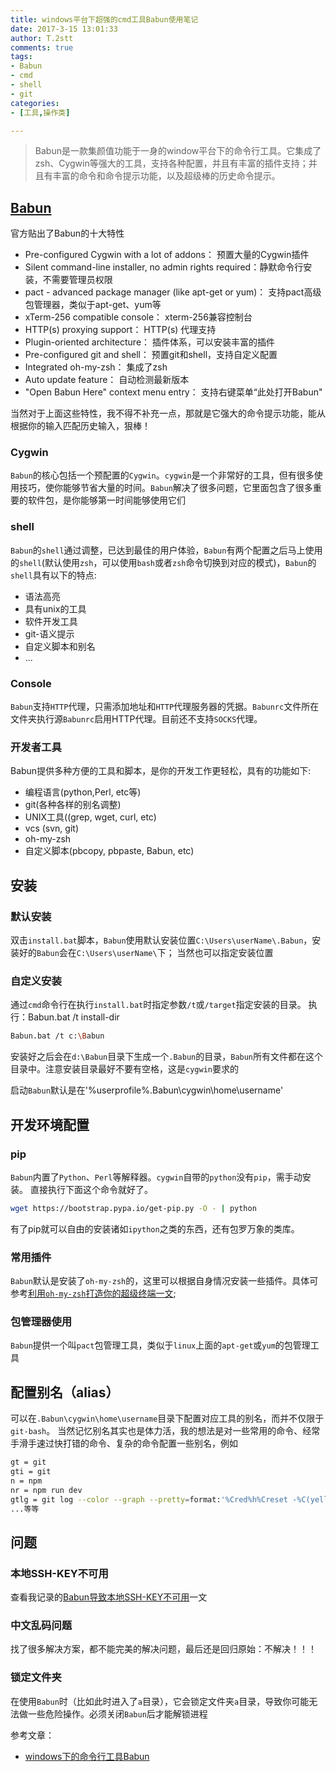```yaml
---
title: windows平台下超强的cmd工具Babun使用笔记
date: 2017-3-15 13:01:33
author: T.2stt
comments: true
tags:
- Babun
- cmd
- shell
- git
categories:
- [工具,操作类]

---
```



> Babun是一款集颜值功能于一身的window平台下的命令行工具。它集成了zsh、Cygwin等强大的工具，支持各种配置，并且有丰富的插件支持；并且有丰富的命令和命令提示功能，以及超级棒的历史命令提示。

## [Babun](https://Babun.github.io/)

官方贴出了Babun的十大特性

- Pre-configured Cygwin with a lot of addons： 预置大量的Cygwin插件
- Silent command-line installer, no admin rights required：静默命令行安装，不需要管理员权限
- pact - advanced package manager (like apt-get or yum)： 支持pact高级包管理器，类似于apt-get、yum等
- xTerm-256 compatible console： xterm-256兼容控制台
- HTTP(s) proxying support： HTTP(s) 代理支持
- Plugin-oriented architecture： 插件体系，可以安装丰富的插件
- Pre-configured git and shell： 预置git和shell，支持自定义配置
- Integrated oh-my-zsh： 集成了zsh
- Auto update feature： 自动检测最新版本
- "Open Babun Here" context menu entry： 支持右键菜单“此处打开Babun"

当然对于上面这些特性，我不得不补充一点，那就是它强大的命令提示功能，能从根据你的输入匹配历史输入，狠棒！

### Cygwin

`Babun`的核心包括一个预配置的`Cygwin`。`cygwin`是一个非常好的工具，但有很多使用技巧，使你能够节省大量的时间。`Babun`解决了很多问题，它里面包含了很多重要的软件包，是你能够第一时间能够使用它们

### shell

`Babun`的`shell`通过调整，已达到最佳的用户体验，`Babun`有两个配置之后马上使用的`shell`(默认使用`zsh`，可以使用`bash`或者`zsh`命令切换到对应的模式)，`Babun`的`shell`具有以下的特点:
- 语法高亮
- 具有unix的工具
- 软件开发工具
- git-语义提示
- 自定义脚本和别名
- ...

### Console

`Babun`支持`HTTP`代理，只需添加地址和`HTTP`代理服务器的凭据。`Babunrc`文件所在文件夹执行源`Babunrc`启用HTTP代理。目前还不支持`SOCKS`代理。

### 开发者工具

Babun提供多种方便的工具和脚本，是你的开发工作更轻松，具有的功能如下:
- 编程语言(python,Perl, etc等)
- git(各种各样的别名调整)
- UNIX工具((grep, wget, curl, etc)
- vcs (svn, git)
- oh-my-zsh
- 自定义脚本(pbcopy, pbpaste, Babun, etc)

## 安装

### 默认安装

双击`install.bat`脚本，`Babun`使用默认安装位置`C:\Users\userName\.Babun`，安装好的`Babun`会在`C:\Users\userName\`下；
当然也可以指定安装位置

### 自定义安装

通过`cmd`命令行在执行`install.bat`时指定参数`/t`或`/target`指定安装的目录。
执行：Babun.bat /t install-dir

``` bash
Babun.bat /t c:\Babun
```

安装好之后会在`d:\Babun`目录下生成一个`.Babun`的目录，`Babun`所有文件都在这个目录中。注意安装目录最好不要有空格，这是`cygwin`要求的

启动`Babun`默认是在'%userprofile%\.Babun\cygwin\home\username'

## 开发环境配置

### pip

`Babun`内置了`Python`、`Perl`等解释器。`cygwin`自带的`python`没有`pip`，需手动安装。
直接执行下面这个命令就好了。

``` bash
wget https://bootstrap.pypa.io/get-pip.py -O - | python
```

有了pip就可以自由的安装诸如`ipython`之类的东西，还有包罗万象的类库。

### 常用插件

`Babun`默认是安装了`oh-my-zsh`的，这里可以根据自身情况安装一些插件。具体可参考[利用`oh-my-zsh`打造你的超级终端一文](http://blog.csdn.net/czg13548930186/article/details/72858289);

### 包管理器使用

`Babun`提供一个叫`pact`包管理工具，类似于`linux`上面的`apt-get`或`yum`的包管理工具

## 配置别名（alias）

可以在`.Babun\cygwin\home\username`目录下配置对应工具的别名，而并不仅限于`git-bash`。
当然记忆别名其实也是体力活，我的想法是对一些常用的命令、经常手滑手速过快打错的命令、复杂的命令配置一些别名，例如

``` bash
gt = git
gti = git
n = npm
nr = npm run dev
gtlg = git log --color --graph --pretty=format:'%Cred%h%Creset -%C(yellow)%d%Creset %s %Cgreen(%cr) %C(bold blue)<%an>%Creset' --abbrev-commit --date=relative
...等等
```

## 问题

### 本地SSH-KEY不可用

查看我记录的[Babun导致本地SSH-KEY不可用](https://2ue.github.io/2017/06/15/babun-casue-ssh-key-bad/)一文

### 中文乱码问题

找了很多解决方案，都不能完美的解决问题，最后还是回归原始：不解决！！！

### 锁定文件夹

在使用`Babun`时（比如此时进入了`a`目录），它会锁定文件夹`a`目录，导致你可能无法做一些危险操作。必须关闭`Babun`后才能解锁进程

参考文章：

- [windows下的命令行工具Babun](http://www.mamicode.com/info-detail-1653353.html)

